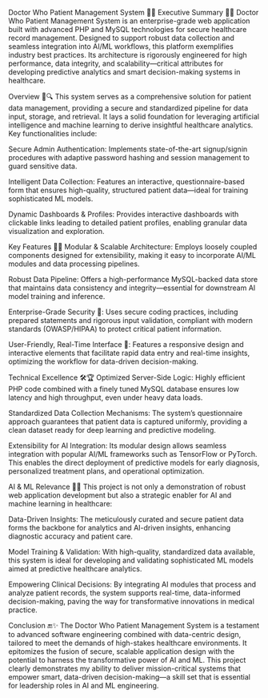 Doctor Who Patient Management System 🚀🤖
Executive Summary 💼✨
Doctor Who Patient Management System is an enterprise-grade web application built with advanced PHP and MySQL technologies for secure healthcare record management. Designed to support robust data collection and seamless integration into AI/ML workflows, this platform exemplifies industry best practices. Its architecture is rigorously engineered for high performance, data integrity, and scalability—critical attributes for developing predictive analytics and smart decision-making systems in healthcare.

Overview 🌟🔍
This system serves as a comprehensive solution for patient data management, providing a secure and standardized pipeline for data input, storage, and retrieval. It lays a solid foundation for leveraging artificial intelligence and machine learning to derive insightful healthcare analytics. Key functionalities include:

Secure Admin Authentication:
Implements state-of-the-art signup/signin procedures with adaptive password hashing and session management to guard sensitive data.

Intelligent Data Collection:
Features an interactive, questionnaire-based form that ensures high-quality, structured patient data—ideal for training sophisticated ML models.

Dynamic Dashboards & Profiles:
Provides interactive dashboards with clickable links leading to detailed patient profiles, enabling granular data visualization and exploration.

Key Features 🚀💡
Modular & Scalable Architecture:
Employs loosely coupled components designed for extensibility, making it easy to incorporate AI/ML modules and data processing pipelines.

Robust Data Pipeline:
Offers a high-performance MySQL-backed data store that maintains data consistency and integrity—essential for downstream AI model training and inference.

Enterprise-Grade Security 🔐:
Uses secure coding practices, including prepared statements and rigorous input validation, compliant with modern standards (OWASP/HIPAA) to protect critical patient information.

User-Friendly, Real-Time Interface 💬:
Features a responsive design and interactive elements that facilitate rapid data entry and real-time insights, optimizing the workflow for data-driven decision-making.

Technical Excellence 🛠️🏆
Optimized Server-Side Logic:
Highly efficient PHP code combined with a finely tuned MySQL database ensures low latency and high throughput, even under heavy data loads.

Standardized Data Collection Mechanisms:
The system’s questionnaire approach guarantees that patient data is captured uniformly, providing a clean dataset ready for deep learning and predictive modeling.

Extensibility for AI Integration:
Its modular design allows seamless integration with popular AI/ML frameworks such as TensorFlow or PyTorch. This enables the direct deployment of predictive models for early diagnosis, personalized treatment plans, and operational optimization.

AI & ML Relevance 🤖💡
This project is not only a demonstration of robust web application development but also a strategic enabler for AI and machine learning in healthcare:

Data-Driven Insights:
The meticulously curated and secure patient data forms the backbone for analytics and AI-driven insights, enhancing diagnostic accuracy and patient care.

Model Training & Validation:
With high-quality, standardized data available, this system is ideal for developing and validating sophisticated ML models aimed at predictive healthcare analytics.

Empowering Clinical Decisions:
By integrating AI modules that process and analyze patient records, the system supports real-time, data-informed decision-making, paving the way for transformative innovations in medical practice.

Conclusion 🔚✨
The Doctor Who Patient Management System is a testament to advanced software engineering combined with data-centric design, tailored to meet the demands of high-stakes healthcare environments. It epitomizes the fusion of secure, scalable application design with the potential to harness the transformative power of AI and ML. This project clearly demonstrates my ability to deliver mission-critical systems that empower smart, data-driven decision-making—a skill set that is essential for leadership roles in AI and ML engineering.

